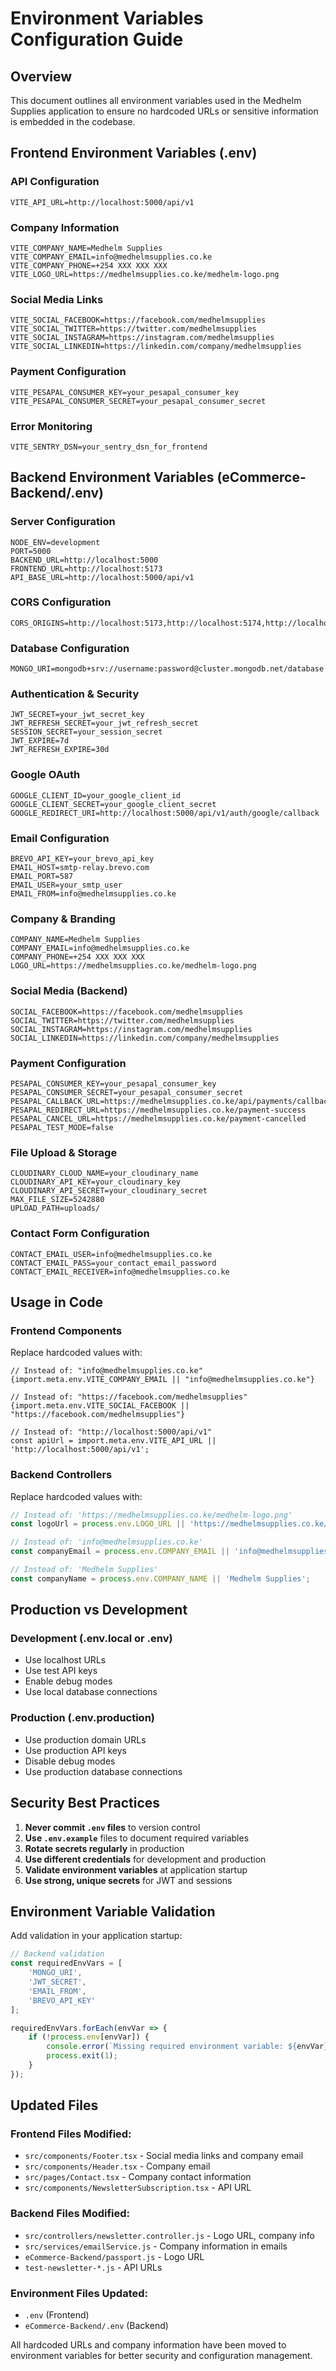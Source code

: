 # Environment Variables Configuration Guide

## Overview
This document outlines all environment variables used in the Medhelm Supplies application to ensure no hardcoded URLs or sensitive information is embedded in the codebase.

## Frontend Environment Variables (.env)

### API Configuration
```env
VITE_API_URL=http://localhost:5000/api/v1
```

### Company Information
```env
VITE_COMPANY_NAME=Medhelm Supplies
VITE_COMPANY_EMAIL=info@medhelmsupplies.co.ke
VITE_COMPANY_PHONE=+254 XXX XXX XXX
VITE_LOGO_URL=https://medhelmsupplies.co.ke/medhelm-logo.png
```

### Social Media Links
```env
VITE_SOCIAL_FACEBOOK=https://facebook.com/medhelmsupplies
VITE_SOCIAL_TWITTER=https://twitter.com/medhelmsupplies
VITE_SOCIAL_INSTAGRAM=https://instagram.com/medhelmsupplies
VITE_SOCIAL_LINKEDIN=https://linkedin.com/company/medhelmsupplies
```

### Payment Configuration
```env
VITE_PESAPAL_CONSUMER_KEY=your_pesapal_consumer_key
VITE_PESAPAL_CONSUMER_SECRET=your_pesapal_consumer_secret
```

### Error Monitoring
```env
VITE_SENTRY_DSN=your_sentry_dsn_for_frontend
```

## Backend Environment Variables (eCommerce-Backend/.env)

### Server Configuration
```env
NODE_ENV=development
PORT=5000
BACKEND_URL=http://localhost:5000
FRONTEND_URL=http://localhost:5173
API_BASE_URL=http://localhost:5000/api/v1
```

### CORS Configuration
```env
CORS_ORIGINS=http://localhost:5173,http://localhost:5174,http://localhost:3000
```

### Database Configuration
```env
MONGO_URI=mongodb+srv://username:password@cluster.mongodb.net/database
```

### Authentication & Security
```env
JWT_SECRET=your_jwt_secret_key
JWT_REFRESH_SECRET=your_jwt_refresh_secret
SESSION_SECRET=your_session_secret
JWT_EXPIRE=7d
JWT_REFRESH_EXPIRE=30d
```

### Google OAuth
```env
GOOGLE_CLIENT_ID=your_google_client_id
GOOGLE_CLIENT_SECRET=your_google_client_secret
GOOGLE_REDIRECT_URI=http://localhost:5000/api/v1/auth/google/callback
```

### Email Configuration
```env
BREVO_API_KEY=your_brevo_api_key
EMAIL_HOST=smtp-relay.brevo.com
EMAIL_PORT=587
EMAIL_USER=your_smtp_user
EMAIL_FROM=info@medhelmsupplies.co.ke
```

### Company & Branding
```env
COMPANY_NAME=Medhelm Supplies
COMPANY_EMAIL=info@medhelmsupplies.co.ke
COMPANY_PHONE=+254 XXX XXX XXX
LOGO_URL=https://medhelmsupplies.co.ke/medhelm-logo.png
```

### Social Media (Backend)
```env
SOCIAL_FACEBOOK=https://facebook.com/medhelmsupplies
SOCIAL_TWITTER=https://twitter.com/medhelmsupplies
SOCIAL_INSTAGRAM=https://instagram.com/medhelmsupplies
SOCIAL_LINKEDIN=https://linkedin.com/company/medhelmsupplies
```

### Payment Configuration
```env
PESAPAL_CONSUMER_KEY=your_pesapal_consumer_key
PESAPAL_CONSUMER_SECRET=your_pesapal_consumer_secret
PESAPAL_CALLBACK_URL=https://medhelmsupplies.co.ke/api/payments/callback
PESAPAL_REDIRECT_URL=https://medhelmsupplies.co.ke/payment-success
PESAPAL_CANCEL_URL=https://medhelmsupplies.co.ke/payment-cancelled
PESAPAL_TEST_MODE=false
```

### File Upload & Storage
```env
CLOUDINARY_CLOUD_NAME=your_cloudinary_name
CLOUDINARY_API_KEY=your_cloudinary_key
CLOUDINARY_API_SECRET=your_cloudinary_secret
MAX_FILE_SIZE=5242880
UPLOAD_PATH=uploads/
```

### Contact Form Configuration
```env
CONTACT_EMAIL_USER=info@medhelmsupplies.co.ke
CONTACT_EMAIL_PASS=your_contact_email_password
CONTACT_EMAIL_RECEIVER=info@medhelmsupplies.co.ke
```

## Usage in Code

### Frontend Components
Replace hardcoded values with:
```tsx
// Instead of: "info@medhelmsupplies.co.ke"
{import.meta.env.VITE_COMPANY_EMAIL || "info@medhelmsupplies.co.ke"}

// Instead of: "https://facebook.com/medhelmsupplies"
{import.meta.env.VITE_SOCIAL_FACEBOOK || "https://facebook.com/medhelmsupplies"}

// Instead of: "http://localhost:5000/api/v1"
const apiUrl = import.meta.env.VITE_API_URL || 'http://localhost:5000/api/v1';
```

### Backend Controllers
Replace hardcoded values with:
```javascript
// Instead of: 'https://medhelmsupplies.co.ke/medhelm-logo.png'
const logoUrl = process.env.LOGO_URL || 'https://medhelmsupplies.co.ke/medhelm-logo.png';

// Instead of: 'info@medhelmsupplies.co.ke'
const companyEmail = process.env.COMPANY_EMAIL || 'info@medhelmsupplies.co.ke';

// Instead of: 'Medhelm Supplies'
const companyName = process.env.COMPANY_NAME || 'Medhelm Supplies';
```

## Production vs Development

### Development (.env.local or .env)
- Use localhost URLs
- Use test API keys
- Enable debug modes
- Use local database connections

### Production (.env.production)
- Use production domain URLs
- Use production API keys
- Disable debug modes
- Use production database connections

## Security Best Practices

1. **Never commit `.env` files** to version control
2. **Use `.env.example`** files to document required variables
3. **Rotate secrets regularly** in production
4. **Use different credentials** for development and production
5. **Validate environment variables** at application startup
6. **Use strong, unique secrets** for JWT and sessions

## Environment Variable Validation

Add validation in your application startup:
```javascript
// Backend validation
const requiredEnvVars = [
    'MONGO_URI',
    'JWT_SECRET',
    'EMAIL_FROM',
    'BREVO_API_KEY'
];

requiredEnvVars.forEach(envVar => {
    if (!process.env[envVar]) {
        console.error(`Missing required environment variable: ${envVar}`);
        process.exit(1);
    }
});
```

## Updated Files

### Frontend Files Modified:
- `src/components/Footer.tsx` - Social media links and company email
- `src/components/Header.tsx` - Company email
- `src/pages/Contact.tsx` - Company contact information
- `src/components/NewsletterSubscription.tsx` - API URL

### Backend Files Modified:
- `src/controllers/newsletter.controller.js` - Logo URL, company info
- `src/services/emailService.js` - Company information in emails
- `eCommerce-Backend/passport.js` - Logo URL
- `test-newsletter-*.js` - API URLs

### Environment Files Updated:
- `.env` (Frontend)
- `eCommerce-Backend/.env` (Backend)

All hardcoded URLs and company information have been moved to environment variables for better security and configuration management.